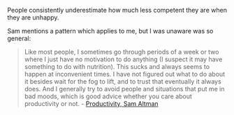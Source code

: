 People consistently underestimate how much less competent they are when they are unhappy.

Sam mentions a pattern which applies to me, but I was unaware was so general:

> Like most people, I sometimes go through periods of a week or two where I just have no motivation to do anything (I suspect it may have something to do with nutrition).  This sucks and always seems to happen at inconvenient times.  I have not figured out what to do about it besides wait for the fog to lift, and to trust that eventually it always does.  And I generally try to avoid people and situations that put me in bad moods, which is good advice whether you care about productivity or not. - [Productivity, Sam Altman](http://blog.samaltman.com/productivity)